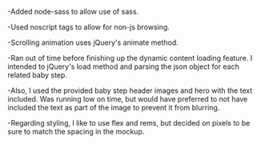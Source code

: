 -Added node-sass to allow use of sass.

-Used noscript tags to allow for non-js browsing.

-Scrolling animation uses jQuery's animate method.

-Ran out of time before finishing up the dynamic content loading feature.  I intended to jQuery's load method and parsing the json object for each related baby step.

-Also, I used the provided baby step header images and hero with the text included.  Was running low on time, but would have preferred to not have included the text as part of the image to prevent it from blurring.

-Regarding styling, I like to use flex and rems, but decided on pixels to be sure to match the spacing in the mockup.


